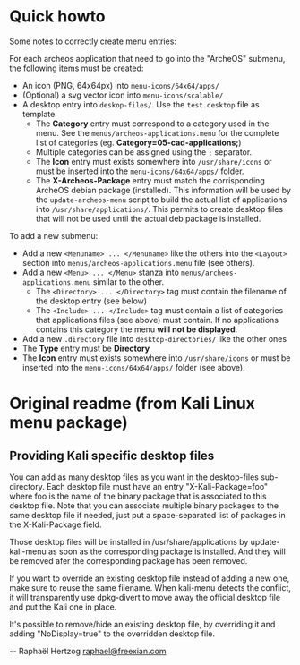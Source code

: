 Quick howto
===========


Some notes to correctly create menu entries:

For each archeos application that need to go into the "ArcheOS" submenu, the following items must be created:

* An icon (PNG, 64x64px) into `menu-icons/64x64/apps/`
* (Optional) a svg vector icon into `menu-icons/scalable/`
* A desktop entry into `deskop-files/`. Use the `test.desktop` file as template.
   * The **Category** entry must correspond to a category used in the menu. See the `menus/archeos-applications.menu` for the complete list of categories (eg. **Category=05-cad-applications;**)
   * Multiple categories can be assigned using the `;` separator.
   * The **Icon** entry must exists somewhere into `/usr/share/icons` or must be inserted into the `menu-icons/64x64/apps/` folder.
   * The **X-Archeos-Package** entry must match the corrisponding ArcheOS debian package (installed). This information will be used by the `update-archeos-menu` script to build the actual list of applications into `/usr/share/applications/`. This permits to create desktop files that will not be used until the actual deb package is installed.
             
To add a new submenu:
             
* Add a new `<Menuname> ... </Menuname>` like the others into the `<Layout>` section into `menus/archeos-applications.menu` file (see others).
* Add a new `<Menu> ... </Menu>` stanza into `menus/archeos-applications.menu` similar to the other. 
   * The `<Directory> ... </Directory>` tag must contain the filename of the desktop entry (see below)
   * The `<Include> ... </Include>` tag must contain a list of categories that applications files (see above) must contain. If no applications contains this category the menu **will not be displayed**.
* Add a new `.directory` file into `desktop-directories/` like the other ones
* The **Type** entry must be **Directory**
* The **Icon** entry must exists somewhere into `/usr/share/icons` or must be inserted into the `menu-icons/64x64/apps/` folder (see above).

Original readme (from Kali Linux menu package)
==============================================

Providing Kali specific desktop files
-------------------------------------

You can add as many desktop files as you want in the desktop-files
sub-directory. Each desktop file must have an entry "X-Kali-Package=foo"
where foo is the name of the binary package that is associated to this
desktop file. Note that you can associate multiple binary packages to
the same desktop file if needed, just put a space-separated list of
packages in the X-Kali-Package field.

Those desktop files will be installed in /usr/share/applications
by update-kali-menu as soon as the corresponding package is installed. And
they will be removed afer the corresponding package has been removed.

If you want to override an existing desktop file instead of adding a new
one, make sure to reuse the same filename. When kali-menu detects the
conflict, it will transparently use dpkg-divert to move away the official
desktop file and put the Kali one in place.

It's possible to remove/hide an existing desktop file, by overriding it and
adding "NoDisplay=true" to the overridden desktop file.

-- Raphaël Hertzog <raphael@freexian.com>
